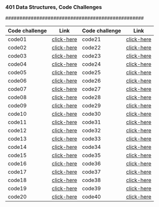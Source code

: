 
### 401 Data Structures, Code Challenges

#################################################

Code challenge | Link | Code challenge | Link
------- | --------- | -------- | ----------
 code01 | [click-here]() | code21 | [click-here]()
 code02 | [click-here]() | code22 | [click-here]()
 code03 | [click-here]() | code23 | [click-here]()
 code04 | [click-here]() | code24 | [click-here]()
 code05 | [click-here]() | code25 | [click-here]()
 code06 | [click-here]() | code26 | [click-here]()
 code07 | [click-here]() | code27 | [click-here]()
 code08 | [click-here]() | code28 | [click-here]()
 code09 | [click-here]() | code29 | [click-here]()
 code10 | [click-here]() | code30 | [click-here]()
 code11 | [click-here]() | code31 | [click-here]()
 code12 | [click-here]() | code32 | [click-here]()
 code13 | [click-here]() | code33 | [click-here]()
 code14 | [click-here]() | code34 | [click-here]()
 code15 | [click-here]() | code35 | [click-here]()
 code16 | [click-here]() | code36 | [click-here]()
 code17 | [click-here]() | code37 | [click-here]()
 code18 | [click-here]() | code38 | [click-here]()
 code19 | [click-here]() | code39 | [click-here]()
 code20 | [click-here]() | code40 | [click-here]()

